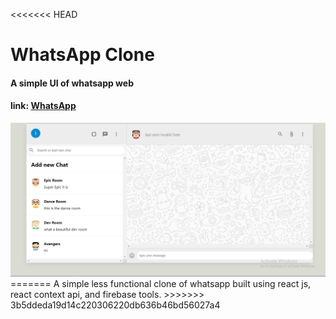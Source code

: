 <<<<<<< HEAD
# WhatsApp Clone
<h4>A simple UI of whatsapp web</h4>
<h4>link: <a href="https://whatsapp-clone-99921.web.app/">WhatsApp</a></h4>
<img src="./whatsapp.png" />
=======
A simple less functional clone of whatsapp built using react js, react context api, and firebase tools.
>>>>>>> 3b5ddeda19d14c220306220db636b46bd56027a4
